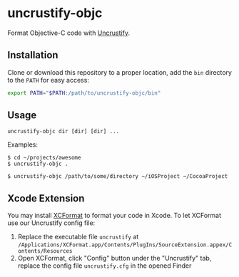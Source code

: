 # uncrustify-objc

Format Objective-C code with [Uncrustify](https://github.com/uncrustify/uncrustify).

## Installation

Clone or download this repository to a proper location, add the `bin` directory to the `PATH` for easy access:

```sh
export PATH="$PATH:/path/to/uncrustify-objc/bin"
```

## Usage

```
uncrustify-objc dir [dir] [dir] ...
```

Examples:

```console
$ cd ~/projects/awesome
$ uncrustify-objc .
```

```console
$ uncrustify-objc /path/to/some/directory ~/iOSProject ~/CocoaProject
```

## Xcode Extension

You may install [XCFormat](https://apps.apple.com/us/app/xcformat/id1165321484?mt=12)
to format your code in Xcode. To let XCFormat use our Uncrustify config file:

1. Replace the executable file `uncrustify` at `/Applications/XCFormat.app/Contents/PlugIns/SourceExtension.appex/Contents/Resources`
2. Open XCFormat, click "Config" button under the "Uncrustify" tab, replace the config file `uncrustify.cfg` in the opened Finder
